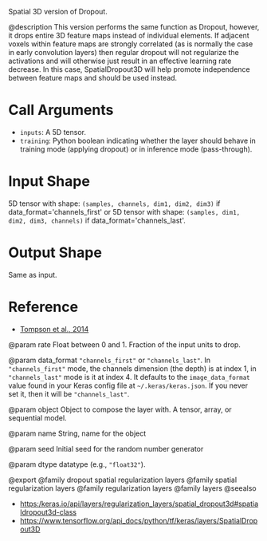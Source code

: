 Spatial 3D version of Dropout.

@description
This version performs the same function as Dropout, however, it drops
entire 3D feature maps instead of individual elements. If adjacent voxels
within feature maps are strongly correlated (as is normally the case in
early convolution layers) then regular dropout will not regularize the
activations and will otherwise just result in an effective learning rate
decrease. In this case, SpatialDropout3D will help promote independence
between feature maps and should be used instead.

# Call Arguments
- `inputs`: A 5D tensor.
- `training`: Python boolean indicating whether the layer
        should behave in training mode (applying dropout)
        or in inference mode (pass-through).

# Input Shape
5D tensor with shape: `(samples, channels, dim1, dim2, dim3)` if
    data_format='channels_first'
or 5D tensor with shape: `(samples, dim1, dim2, dim3, channels)` if
    data_format='channels_last'.

# Output Shape
Same as input.

# Reference
- [Tompson et al., 2014](https://arxiv.org/abs/1411.4280)

@param rate
Float between 0 and 1. Fraction of the input units to drop.

@param data_format
`"channels_first"` or `"channels_last"`.
In `"channels_first"` mode, the channels dimension (the depth)
is at index 1, in `"channels_last"` mode is it at index 4.
It defaults to the `image_data_format` value found in your
Keras config file at `~/.keras/keras.json`.
If you never set it, then it will be `"channels_last"`.

@param object
Object to compose the layer with. A tensor, array, or sequential model.

@param name
String, name for the object

@param seed
Initial seed for the random number generator

@param dtype
datatype (e.g., `"float32"`).

@export
@family dropout spatial regularization layers
@family spatial regularization layers
@family regularization layers
@family layers
@seealso
+ <https:/keras.io/api/layers/regularization_layers/spatial_dropout3d#spatialdropout3d-class>
+ <https://www.tensorflow.org/api_docs/python/tf/keras/layers/SpatialDropout3D>
